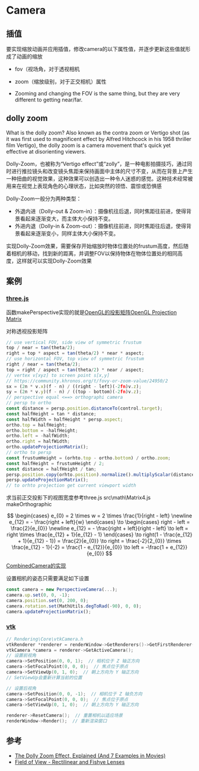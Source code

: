 # Camera

## 插值

要实现缩放动画并应用插值，修改camera的以下属性值，并逐步更新这些值就形成了动画的缩放
- fov（视场角，对于透视相机
- zoom（缩放级别，对于正交相机）属性

- Zooming and changing the FOV is the same thing, but they are very different to getting near/far. 

## dolly zoom
What is the dolly zoom? Also known as the contra zoom or Vertigo shot (as it was first used to magnificent effect by Alfred Hitchcock in his 1958 thriller film Vertigo), the dolly zoom is a camera movement that's quick yet effective at disorienting viewers.

Dolly-Zoom，也被称为“Vertigo effect”或“zolly”，是一种电影拍摄技巧，通过同时进行推拉镜头和改变镜头焦距来保持画面中主体的尺寸不变，从而在背景上产生一种扭曲的视觉效果，这种效果可以创造出一种令人迷惑的感觉。这种技术经常被用来在视觉上表现角色的心理状态，比如突然的领悟、震惊或恐惧感

Dolly-Zoom一般分为两种类型：

- 外退内进（Dolly-out & Zoom-in）：摄像机往后退，同时焦距往前进，使得背景看起来逐渐变大，而主体大小保持不变。
- 外进内退（Dolly-in & Zoom-out）：摄像机往前进，同时焦距往后退，使得背景看起来逐渐变小，同样主体大小保持不变。


实现Dolly-Zoom效果，需要保存开始缩放时物体位置处的frustum高度，然后随着相机的移动，找到新的距离，并调整FOV以保持物体在物体位置处的相同高度，这样就可以实现Dolly-Zoom效果

## 案例

### [three.js](https://github.com/mrdoob/three.js/blob/dev/src/math/Matrix4.js)

函数makePerspective实现的就是[OpenGL的投影矩阵OpenGL Projection Matrix](https://songho.ca/opengl/gl_projectionmatrix.html)

对称透视投影矩阵

```js
// use vertical FOV, side view of symmetric frustum
top / near = tan(theta/2);
right = top * aspect = tan(theta/2) * near * aspect;    
// use horizontal FOV, top view of symmetric frustum
right / near = tan(theta/2);
top = right / aspect = tan(theta/2) * near / aspect;
// vertex v[xyz] to screen point s[x,y]
// https://community.khronos.org/t/fovy-or-zoom-value/24950/2
sx = (2n * v.x)(f - n) / ((right - left)(-2fn)v.z);
sy = (2n * v.y)(f - n) / ((top - bottom)(-2fn)v.z);
// perspective equal <==> orthographi camera
// persp to ortho
const distance = persp.position.distanceTo(control.target);
const halfHeight = tan * distance;
const halfWidth = halfHeight * persp.aspect;
ortho.top = halfHeight;
ortho.bottom = -halfHeight;
ortho.left = -halfWidth;
ortho.right = halfWidth;
ortho.updateProjectionMatrix();
// ortho to persp
const frustumHeight = (orhto.top - ortho.bottom) / ortho.zoom;
const halfHeight = frustumHeight / 2;
const distance = halfHeight / tan;
persp.position.copy(orhto.position).normalize().multiplyScalar(distance);
persp.updateProjectionMatrix();
// to orhto projection get current viewport width

```

求当前正交投影下的视图宽度参考three.js src\math\Matrix4.js makeOrthographic

$$
\begin{cases}
e_{0} = 2 \times w = 2 \times \frac{1}{right - left} \newline
e_{12} = - \frac{right + left}{w} 
\end{cases} \to 
\begin{cases}
right - left = \frac{2}{e_{0}} \newline
e_{12} = - \frac{right + left}{right - left} \to left = right \times \frac{e_{12} + 1}{e_{12} - 1}
\end{cases} \to right(1 - \frac{e_{12} + 1}{e_{12} - 1}) = \frac{2}{e_{0}} \to right = \frac{-2}{2_{0}} \times \frac{e_{12} - 1}{-2}
= \frac{1 - e_{12}}{e_{0}} \to left = -\frac{1 + e_{12}}{e_{0}}
$$

[CombinedCamera的实现](https://github.com/mrdoob/three.js/blob/7f43f4e6ef087cec168fea25bb53591052d5ff12/examples/js/cameras/CombinedCamera.js)

设置相机的姿态只需要满足如下设置
```js
const camera = new PerspectiveCamera(...);
camera.up.set(0, 0, -1);
camera.position.set(0, 200, 0);
camera.rotation.set(MathUtils.degToRad(-90), 0, 0);
camera.updateProjectionMatrix();
```

### [vtk](https://gitlab.kitware.com/vtk/vtk/-/blob/master/Rendering/Core/vtkCamera.cxx)

```C++
// Rendering\Core\vtkCamera.h
vtkRenderer *renderer = renderWindow->GetRenderers()->GetFirstRenderer();
vtkCamera *camera = renderer->GetActiveCamera();
// 设置前视角
camera->SetPosition(0, 0, 1);  // 相机位于 Z 轴正方向
camera->SetFocalPoint(0, 0, 0);  // 焦点位于原点
camera->SetViewUp(0, 1, 0);  // 朝上方向为 Y 轴正方向
// SetViewUp会重新计算当前的位置

// 设置后视角
camera->SetPosition(0, 0, -1);  // 相机位于 Z 轴负方向
camera->SetFocalPoint(0, 0, 0);  // 焦点位于原点
camera->SetViewUp(0, 1, 0);  // 朝上方向为 Y 轴正方向

renderer->ResetCamera();  // 重置相机以适应场景
renderWindow->Render();  // 重新渲染窗口
```



## 参考

- [The Dolly Zoom Effect, Explained (And 7 Examples in Movies)](https://whatnerd.com/contra-zoom-film-technique-explained-examples/)
- [Field of View - Rectilinear and Fishye Lenses ](https://bobatkins.com/photography/technical/field_of_view.html)
